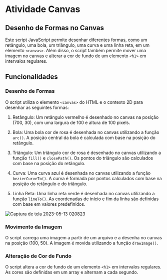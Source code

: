 
# Atividade Canvas


## Desenho de Formas no Canvas

Este script JavaScript permite desenhar diferentes formas, como um retângulo, uma bola, um triângulo, uma curva e uma linha reta, em um elemento `<canvas>`. Além disso, o script também permite mover uma imagem no canvas e alterar a cor de fundo de um elemento `<h1>` em intervalos regulares.

## Funcionalidades

### Desenho de Formas

O script utiliza o elemento `<canvas>` do HTML e o contexto 2D para desenhar as seguintes formas:

1. Retângulo: Um retângulo vermelho é desenhado no canvas na posição (700, 30), com uma largura de 100 e altura de 100 pixels.

2. Bola: Uma bola cor de rosa é desenhada no canvas utilizando a função `arc()`. A posição central da bola é calculada com base na posição do retângulo.

3. Triângulo: Um triângulo cor de rosa é desenhado no canvas utilizando a função `fill()` e `closePath()`. Os pontos do triângulo são calculados com base na posição do retângulo.

4. Curva: Uma curva azul é desenhada no canvas utilizando a função `bezierCurveTo()`. A curva é formada por pontos calculados com base na posição do retângulo e do triângulo.

5. Linha Reta: Uma linha reta verde é desenhada no canvas utilizando a função `lineTo()`. As coordenadas de início e fim da linha são definidas com base em valores predefinidos.

![Captura de tela 2023-05-13 020823](https://github.com/KalCastro/Atividade-Canvas/assets/127865406/0ae71a62-2460-492b-8a81-1bf17d303e1c)

### Movimento da Imagem

O script carrega uma imagem a partir de um arquivo e a desenha no canvas na posição (100, 50). A imagem é movida utilizando a função `drawImage()`.

### Alteração de Cor de Fundo

O script altera a cor de fundo de um elemento `<h1>` em intervalos regulares. As cores são definidas em um array e alternam a cada segundo.

 
